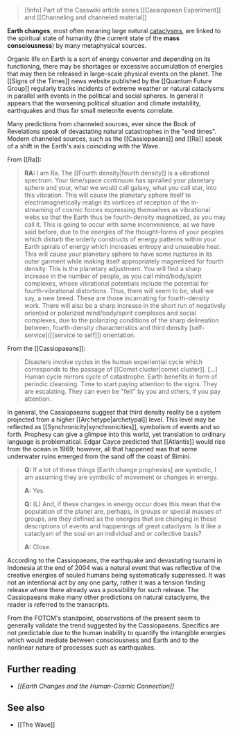 
> [!info] Part of the Casswiki article series [[Cassiopaean Experiment]] and [[Channeling and channeled material]]

**Earth changes**, most often meaning large natural [cataclysms]([[Cataclysm]]), are linked to the spiritual state of humanity (the current state of the **mass consciousness**) by many metaphysical sources.

Organic life on Earth is a sort of energy converter and depending on its functioning, there may be shortages or excessive accumulation of energies that may then be released in large-scale physical events on the planet. The [[Signs of the Times]] news website published by the [[Quantum Future Group]] regularly tracks incidents of extreme weather or natural cataclysms in parallel with events in the political and social spheres. In general it appears that the worsening political situation and climate instability, earthquakes and thus far small meteorite events correlate.

Many predictions from channeled sources, ever since the Book of Revelations speak of devastating natural catastrophes in the "end times". Modern channeled sources, such as the [[Cassiopaeans]] and [[Ra]] speak of a shift in the Earth's axis coinciding with the Wave.

From [[Ra]]:

> **RA:** I am Ra. The [[Fourth density|fourth density]] is a vibrational spectrum. Your time/space continuum has spiralled your planetary sphere and your, what we would call galaxy, what you call star, into this vibration. This will cause the planetary sphere itself to electromagnetically realign its vortices of reception of the in-streaming of cosmic forces expressing themselves as vibrational webs so that the Earth thus be fourth-density magnetized, as you may call it. This is going to occur with some inconvenience, as we have said before, due to the energies of the thought-forms of your peoples which disturb the orderly constructs of energy patterns within your Earth spirals of energy which increases entropy and unuseable heat. This will cause your planetary sphere to have some ruptures in its outer garment while making itself appropriately magnetized for fourth density. This is the planetary adjustment. You will find a sharp increase in the number of people, as you call mind/body/spirit complexes, whose vibrational potentials include the potential for fourth-vibrational distortions. Thus, there will seem to be, shall we say, a new breed. These are those incarnating for fourth-density work. There will also be a sharp increase in the short run of negatively oriented or polarized mind/body/spirit complexes and social complexes, due to the polarizing conditions of the sharp delineation between, fourth-density characteristics and third density [self-service]([[service to self]]) orientation.

From the [[Cassiopaeans]]:

> Disasters involve cycles in the human experiential cycle which corresponds to the passage of [[Comet cluster|comet cluster]]. \[…\] Human cycle mirrors cycle of catastrophe. Earth benefits in form of periodic cleansing. Time to start paying attention to the signs. They are escalating. They can even be "felt" by you and others, if you pay attention.

In general, the Cassiopaeans suggest that third density reality be a system projected from a higher [[Archetype|archetypal]] level. This level may be reflected as [[Synchronicity|synchronicities]], symbolism of events and so forth. Prophesy can give a glimpse into this world, yet translation to ordinary language is problematical. Edgar Cayce predicted that [[Atlantis]] would rise from the ocean in 1969; however, all that happened was that some underwater ruins emerged from the sand off the coast of Bimini.

> **Q:** If a lot of these things \[Earth change prophesies\] are symbolic, I am assuming they are symbolic of movement or changes in energy.
> 
> **A:** Yes.
> 
> **Q:** (L) And, if these changes in energy occur does this mean that the population of the planet are, perhaps, in groups or special masses of groups, are they defined as the energies that are changing in these descriptions of events and happenings of great cataclysm. Is it like a cataclysm of the soul on an individual and or collective basis?
> 
> **A:** Close.

According to the Cassiopaeans, the earthquake and devastating tsunami in Indonesia at the end of 2004 was a natural event that was reflective of the creative energies of souled humans being systematically suppressed. It was not an intentional act by any one party, rather it was a tension finding release where there already was a possibility for such release. The Cassiopaeans make many other predictions on natural cataclysms, the reader is referred to the transcripts.

From the FOTCM's standpoint, observations of the present seem to generally validate the trend suggested by the Cassiopaeans. Specifics are not predictable due to the human inability to quantify the intangible energies which would mediate between consciousness and Earth and to the nonlinear nature of processes such as earthquakes.

Further reading
---------------

*   _[[Earth Changes and the Human-Cosmic Connection]]_

See also
--------

*   [[The Wave]]